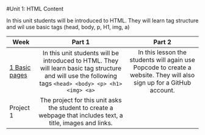 #Unit 1: HTML Content 

In this unit students will be introduced to HTML. They will learn tag structure and wil use basic tags (head, body, p, H1, img, a)

| Week | Part 1 | Part 2 | 
|-----|:-------:|:-------:|
| [1 Basic pages](weeks/week1)| In this unit students will be introduced to HTML. They will learn basic tag structure and will use the following tags `<head> <body> <p> <h1> <img> <a>`| In this lesson the students will again use Popcode to create a website. They will also sign up for a GitHub account. |
|Project 1 | The project for this unit asks the student to create a webpage that includes text, a title, images and links. || 